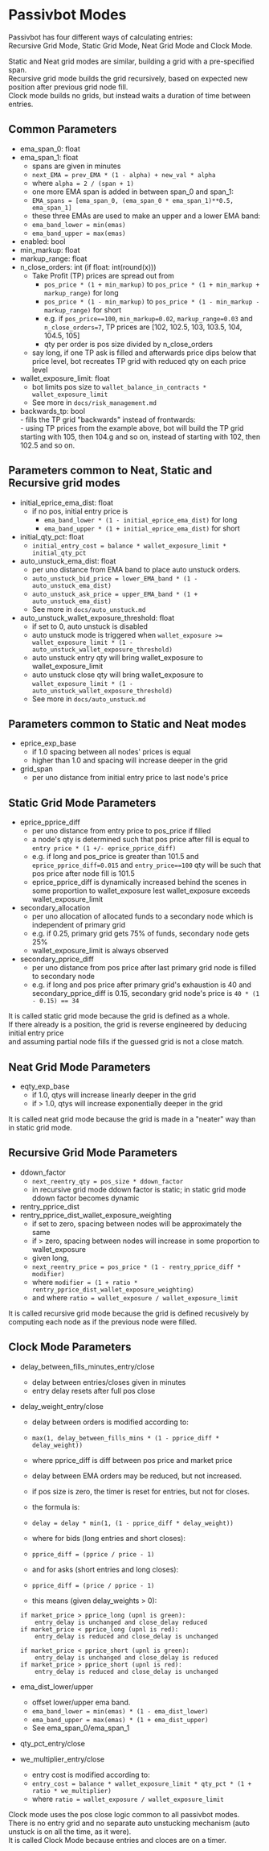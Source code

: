 # Passivbot Modes

Passivbot has four different ways of calculating entries:  
Recursive Grid Mode, Static Grid Mode, Neat Grid Mode and Clock Mode.

Static and Neat grid modes are similar, building a grid with a pre-specified span.  
Recursive grid mode builds the grid recursively, based on expected new position after previous grid node fill.  
Clock mode builds no grids, but instead waits a duration of time between entries.


## Common Parameters

- ema_span_0: float
- ema_span_1: float
	- spans are given in minutes
	- `next_EMA = prev_EMA * (1 - alpha) + new_val * alpha`
	- where `alpha = 2 / (span + 1)`
	- one more EMA span is added in between span_0 and span_1:
	- `EMA_spans = [ema_span_0, (ema_span_0 * ema_span_1)**0.5, ema_span_1]`
	- these three EMAs are used to make an upper and a lower EMA band:
	- `ema_band_lower = min(emas)`
	- `ema_band_upper = max(emas)`
- enabled: bool
- min_markup: float
- markup_range: float
- n_close_orders: int (if float: int(round(x)))
	- Take Profit (TP) prices are spread out from
		- `pos_price * (1 + min_markup)` to `pos_price * (1 + min_markup + markup_range)` for long
		- `pos_price * (1 - min_markup)` to `pos_price * (1 - min_markup - markup_range)` for short
		- e.g. if `pos_price==100`, `min_markup=0.02`, `markup_range=0.03` and `n_close_orders=7`, TP prices are [102, 102.5, 103, 103.5, 104, 104.5, 105]
		- qty per order is pos size divided by n_close_orders
	- say long, if one TP ask is filled and afterwards price dips below that price level, bot recreates TP grid with reduced qty on each price level
- wallet_exposure_limit: float
	- bot limits pos size to `wallet_balance_in_contracts * wallet_exposure_limit`
	- See more in `docs/risk_management.md`
- backwards_tp: bool  
        - fills the TP grid "backwards" instead of frontwards:  
        - using TP prices from the example above, bot will build the TP grid starting with 105, then 104.g and so on, instead of starting with 102, then 102.5 and so on.


## Parameters common to Neat, Static and Recursive grid modes
- initial_eprice_ema_dist: float
	- if no pos, initial entry price is
		- `ema_band_lower * (1 - initial_eprice_ema_dist)` for long
		- `ema_band_upper * (1 + initial_eprice_ema_dist)` for short
- initial_qty_pct: float
	- `initial_entry_cost = balance * wallet_exposure_limit * initial_qty_pct`
- auto_unstuck_ema_dist: float
	- per uno distance from EMA band to place auto unstuck orders.
	- `auto_unstuck_bid_price = lower_EMA_band * (1 - auto_unstuck_ema_dist)`
	- `auto_unstuck_ask_price = upper_EMA_band * (1 + auto_unstuck_ema_dist)`
	- See more in `docs/auto_unstuck.md`
- auto_unstuck_wallet_exposure_threshold: float
	- if set to 0, auto unstuck is disabled
	- auto unstuck mode is triggered when `wallet_exposure >= wallet_exposure_limit * (1 - auto_unstuck_wallet_exposure_threshold)`
	- auto unstuck entry qty will bring wallet_exposure to wallet_exposure_limit
	- auto unstuck close qty will bring wallet_exposure to `wallet_exposure_limit * (1 - auto_unstuck_wallet_exposure_threshold)`
	- See more in `docs/auto_unstuck.md`


## Parameters common to Static and Neat modes
- eprice_exp_base
	- if 1.0 spacing between all nodes' prices is equal
	- higher than 1.0 and spacing will increase deeper in the grid
- grid_span
	- per uno distance from initial entry price to last node's price

## Static Grid Mode Parameters
- eprice_pprice_diff
	- per uno distance from entry price to pos_price if filled
	- a node's qty is determined such that pos price after fill is equal to `entry price * (1 +/- eprice_pprice_diff)`
	- e.g. if long and pos_price is greater than 101.5 and `eprice_pprice_diff=0.015` and `entry_price==100` qty will be such that pos price after node fill is 101.5
	- eprice_pprice_diff is dynamically increased behind the scenes in some proportion to wallet_exposure lest wallet_exposure exceeds wallet_exposure_limit
- secondary_allocation
	- per uno allocation of allocated funds to a secondary node which is independent of primary grid
	- e.g. if 0.25, primary grid gets 75% of funds, secondary node gets 25%
	- wallet_exposure_limit is always observed
- secondary_pprice_diff
	- per uno distance from pos price after last primary grid node is filled to secondary node
	- e.g. if long and pos price after primary grid's exhaustion is 40 and secondary_pprice_diff is 0.15, secondary grid node's price is `40 * (1 - 0.15) == 34`

It is called static grid mode because the grid is defined as a whole.  
If there already is a position, the grid is reverse engineered by deducing initial entry price  
and assuming partial node fills if the guessed grid is not a close match.

## Neat Grid Mode Parameters

- eqty_exp_base
	- if 1.0, qtys will increase linearly deeper in the grid
	- if > 1.0, qtys will increase exponentially deeper in the grid

It is called neat grid mode because the grid is made in a "neater" way than in static grid mode.

## Recursive Grid Mode Parameters

- ddown_factor
	- `next_reentry_qty = pos_size * ddown_factor`
	- in recursive grid mode ddown factor is static; in static grid mode ddown factor becomes dynamic
- rentry_pprice_dist
- rentry_pprice_dist_wallet_exposure_weighting
	- if set to zero, spacing between nodes will be approximately the same
	- if > zero, spacing between nodes will increase in some proportion to wallet_exposure
	- given long,
	- `next_reentry_price = pos_price * (1 - rentry_pprice_diff * modifier)`  
	- where `modifier = (1 + ratio * rentry_pprice_dist_wallet_exposure_weighting)`  
	- and where `ratio = wallet_exposure / wallet_exposure_limit`  

It is called recursive grid mode because the grid is defined recusively by computing each node as if the previous node were filled.


## Clock Mode Parameters

- delay_between_fills_minutes_entry/close
	- delay between entries/closes given in minutes
	- entry delay resets after full pos close
- delay_weight_entry/close
	- delay between orders is modified according to: 
	- `max(1, delay_between_fills_mins * (1 - pprice_diff * delay_weight))`
	- where pprice_diff is diff between pos price and market price

	- delay between EMA orders may be reduced, but not increased.
	- if pos size is zero, the timer is reset for entries, but not for closes.

	- the formula is:
	- `delay = delay * min(1, (1 - pprice_diff * delay_weight))`
	- where for bids (long entries and short closes):
	- `pprice_diff = (pprice / price - 1)`
	- and for asks (short entries and long closes):
	- `pprice_diff = (price / pprice - 1)`
	- this means (given delay_weights > 0):
	```
	if market_price > pprice_long (upnl is green):
	    entry_delay is unchanged and close_delay reduced
	if market_price < pprice_long (upnl is red):
	    entry_delay is reduced and close_delay is unchanged

	if market_price < pprice_short (upnl is green):
	    entry_delay is unchanged and close_delay is reduced
	if market_price > pprice_short (upnl is red):
	    entry_delay is reduced and close_delay is unchanged
	```

- ema_dist_lower/upper
	- offset lower/upper ema band.  
	- `ema_band_lower = min(emas) * (1 - ema_dist_lower)`  
	- `ema_band_upper = max(emas) * (1 + ema_dist_upper)`  
	- See ema_span_0/ema_span_1
- qty_pct_entry/close  
- we_multiplier_entry/close
	- entry cost is modified according to:
	- `entry_cost = balance * wallet_exposure_limit * qty_pct * (1 + ratio * we_multiplier)`
	- where `ratio = wallet_exposure / wallet_exposure_limit`

Clock mode uses the pos close logic common to all passivbot modes.  
There is no entry grid and no separate auto unstucking mechanism (auto unstuck is on all the time, as it were).  
It is called Clock Mode because entries and cloces are on a timer.


